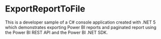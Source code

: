 # ExportReportToFile
This is a developer sample of a C# console application created with .NET 5 which demonstrates exporting Power BI reports and paginated report using the Power BI REST API and the Power BI .NET SDK.
